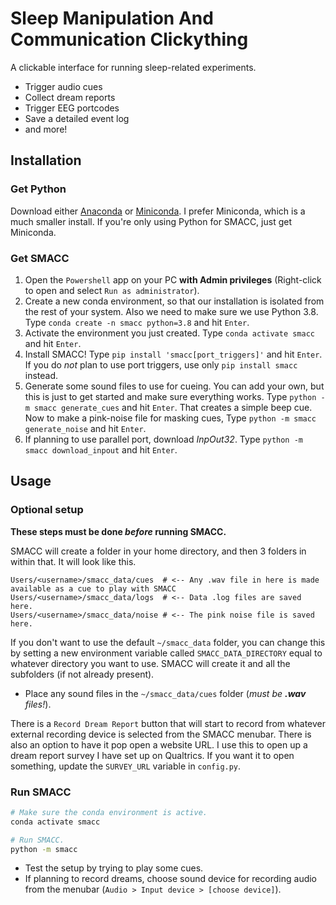 # Sleep Manipulation And Communication Clickything

A clickable interface for running sleep-related experiments.

* Trigger audio cues
* Collect dream reports
* Trigger EEG portcodes
* Save a detailed event log
* and more!

## Installation

### Get Python

Download either [Anaconda](https://www.anaconda.com/products/distribution) or [Miniconda](https://docs.conda.io/en/main/miniconda.html#latest-miniconda-installer-links). I prefer Miniconda, which is a much smaller install. If you're only using Python for SMACC, just get Miniconda.

### Get SMACC

1. Open the `Powershell` app on your PC **with Admin privileges** (Right-click to open and select `Run as administrator`).
2. Create a new conda environment, so that our installation is isolated from the rest of your system. Also we need to make sure we use Python 3.8. Type `conda create -n smacc python=3.8` and hit `Enter`.
3. Activate the environment you just created. Type `conda activate smacc` and hit `Enter`.
4. Install SMACC! Type `pip install 'smacc[port_triggers]'` and hit `Enter`. If you do _not_ plan to use port triggers, use only `pip install smacc` instead.
5. Generate some sound files to use for cueing. You can add your own, but this is just to get started and make sure everything works. Type `python -m smacc generate_cues` and hit `Enter`. That creates a simple beep cue. Now to make a pink-noise file for masking cues, Type `python -m smacc generate_noise` and hit `Enter`.
6. If planning to use parallel port, download _InpOut32_. Type `python -m smacc download_inpout` and hit `Enter`.

## Usage

### Optional setup

**These steps must be done _before_ running SMACC.**

SMACC will create a folder in your home directory, and then 3 folders in within that. It will look like this.
```
Users/<username>/smacc_data/cues  # <-- Any .wav file in here is made available as a cue to play with SMACC
Users/<username>/smacc_data/logs  # <-- Data .log files are saved here.
Users/<username>/smacc_data/noise # <-- The pink noise file is saved here.
```

If you don't want to use the default `~/smacc_data` folder, you can change this by setting a new environment variable called `SMACC_DATA_DIRECTORY` equal to whatever directory you want to use. SMACC will create it and all the subfolders (if not already present).

* Place any sound files in the `~/smacc_data/cues` folder (_must be **.wav** files!_).

There is a `Record Dream Report` button that will start to record from whatever external recording device is selected from the SMACC menubar. There is also an option to have it pop open a website URL. I use this to open up a dream report survey I have set up on Qualtrics. If you want it to open something, update the `SURVEY_URL` variable in `config.py`.

### Run SMACC

```bash
# Make sure the conda environment is active.
conda activate smacc

# Run SMACC.
python -m smacc
```

* Test the setup by trying to play some cues.
* If planning to record dreams, choose sound device for recording audio from the menubar (`Audio > Input device > [choose device]`).
